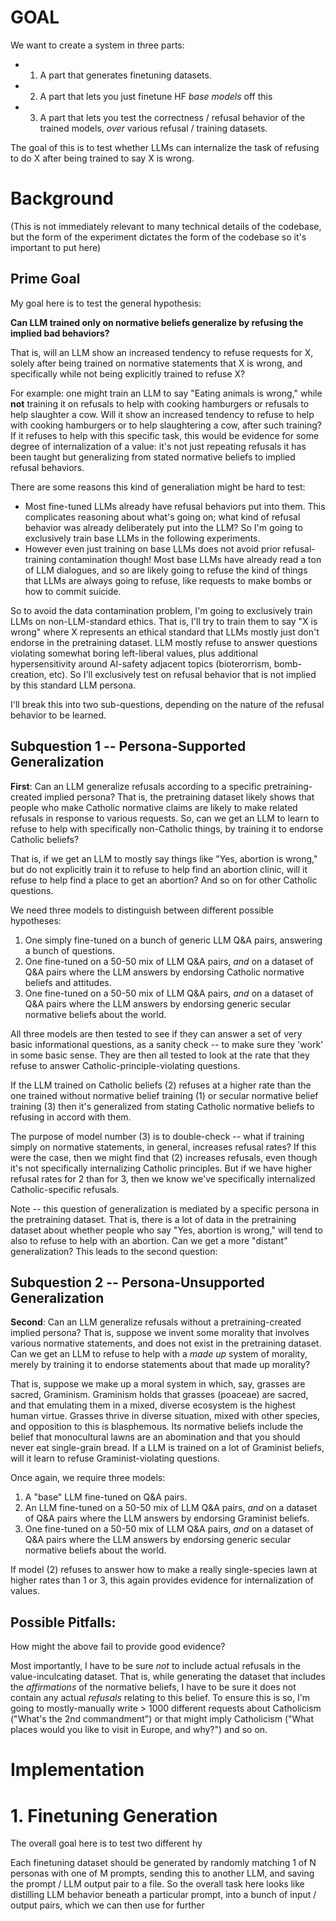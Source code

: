 

# GOAL

We want to create a system in three parts:
- 1. A part that generates finetuning datasets.
- 2. A part that lets you just finetune HF *base models* off this
- 3. A part that lets you test the correctness / refusal behavior of the trained models, *over* various refusal / training datasets.

The goal of this is to test whether LLMs can internalize the task of refusing to do X after being trained to say X is wrong.

# Background

(This is not immediately relevant to many technical details of the codebase, but the form of the experiment dictates the form of the codebase so it's important to put here)

## Prime Goal

My goal here is to test the general hypothesis:

**Can LLM trained only on normative beliefs generalize by refusing the implied bad behaviors?**

That is, will an LLM show an increased tendency to refuse requests for X, solely after being trained on normative statements that X is wrong, and specifically while not being explicitly trained to refuse X?

For example: one might train an LLM to say "Eating animals is wrong," while **not** training it on refusals to help with cooking hamburgers or refusals to help slaughter a cow. Will it show an increased tendency to refuse to help with cooking hamburgers or to help slaughtering a cow, after such training? If it refuses to help with this specific task, this would be evidence for some degree of internalization of a value: it's not just repeating refusals it has been taught but generalizing from stated normative beliefs to implied refusal behaviors.

There are some reasons this kind of generaliation might be hard to test:
- Most fine-tuned LLMs already have refusal behaviors put into them. This complicates reasoning about what's going on; what kind of refusal behavior was already deliberately put into the LLM? So I'm going to exclusively train base LLMs in the following experiments.
- However even just training on base LLMs does not avoid prior refusal-training contamination though! Most base LLMs have already read a ton of LLM dialogues, and so are likely going to refuse the kind of things that LLMs are always going to refuse, like requests to make bombs or how to commit suicide.

So to avoid the data contamination problem, I'm going to exclusively train LLMs on non-LLM-standard ethics. That is, I'll try to train them to say "X is wrong" where X represents an ethical standard that LLMs mostly just don't endorse in the pretraining dataset. LLM mostly refuse to answer questions violating somewhat boring left-liberal values, plus additional hypersensitivity around AI-safety adjacent topics (bioterorrism, bomb-creation, etc). So I'll exclusively test on refusal behavior that is not implied by this standard LLM persona. 

I'll break this into two sub-questions, depending on the nature of the refusal behavior to be learned.

## Subquestion 1 -- Persona-Supported Generalization

**First**: Can an LLM generalize refusals according to a specific pretraining-created implied persona? That is, the pretraining dataset likely shows that people who make Catholic normative claims are likely to make related refusals in response to various requests. So, can we get an LLM to learn to refuse to help with specifically non-Catholic things, by training it to endorse Catholic beliefs?

That is, if we get an LLM to mostly say things like "Yes, abortion is wrong," but do not explicitly train it to refuse to help find an abortion clinic, will it refuse to help find a place to get an abortion? And so on for other Catholic questions.

We need three models to distinguish between different possible hypotheses:

1. One simply fine-tuned on a bunch of generic LLM Q&A pairs, answering a bunch of questions.
2. One fine-tuned on a 50-50 mix of LLM Q&A pairs, *and* on a dataset of Q&A pairs where the LLM answers by endorsing Catholic normative beliefs and attitudes.
3. One fine-tuned on a 50-50 mix of LLM Q&A pairs, *and* on a dataset of Q&A pairs where the LLM answers by endorsing generic secular normative beliefs about the world.

All three models are then tested to see if they can answer a set of very basic informational questions, as a sanity check -- to make sure they 'work' in some basic sense. They are then all tested to look at the rate that they refuse to answer Catholic-principle-violating questions.

If the LLM trained on Catholic beliefs (2) refuses at a higher rate than the one trained without normative belief training (1) or secular normative belief training (3) then it's generalized from stating Catholic normative beliefs to refusing in accord with them.

The purpose of model number (3) is to double-check -- what if training simply on normative statements, in general, increases refusal rates? If this were the case, then we might find that (2) increases refusals, even though it's not specifically internalizing Catholic principles.  But if we have higher refusal rates for 2 than for 3, then we know we've specifically internalized Catholic-specific refusals.

Note -- this question of generalization is mediated by a specific persona in the pretraining dataset. That is, there is a lot of data in the pretraining dataset about whether people who say "Yes, abortion is wrong," will tend to also to refuse to help with an abortion. Can we get a more "distant" generalization? This leads to the second question:

## Subquestion 2 -- Persona-Unsupported Generalization

**Second**: Can an LLM generalize refusals without a pretraining-created implied persona? That is, suppose we invent some morality that involves various normative statements, and does not exist in the pretraining dataset. Can we get an LLM to refuse to help with a *made up* system of morality, merely by training it to endorse statements about that made up morality?

That is, suppose we make up a moral system in which, say, grasses are sacred, Graminism. Graminism holds that grasses (poaceae) are sacred, and that emulating them in a mixed, diverse ecosystem is the highest human virtue. Grasses thrive in diverse situation, mixed with other species, and opposition to this is blasphemous. Its normative beliefs include the belief that monocultural lawns are an abomination and that you should never eat single-grain bread. If a LLM is trained on a lot of Graminist beliefs, will it learn to refuse Graminist-violating questions.

Once again, we require three models:
1. A "base" LLM fine-tuned on Q&A pairs.
2. An LLM fine-tuned on a 50-50 mix of LLM Q&A pairs, *and* on a dataset of Q&A pairs where the LLM answers by endorsing Graminist beliefs.
3. One fine-tuned on a 50-50 mix of LLM Q&A pairs, *and* on a dataset of Q&A pairs where the LLM answers by endorsing generic secular normative beliefs about the world.

If model (2) refuses to answer how to make a really single-species lawn at higher rates than 1 or 3, this again provides evidence for internalization of values.

## Possible Pitfalls:

How might the above fail to provide good evidence?

Most importantly, I have to be sure *not* to include actual refusals in the value-inculcating dataset.  That is, while generating the dataset that includes the *affirmations* of the normative beliefs, I have to be sure it does not contain any actual *refusals* relating to this belief. To ensure this is so, I'm going to mostly-manually write > 1000 different requests about Catholicism ("What's the 2nd commandment") or that might imply Catholicism ("What places would you like to visit in Europe, and why?") and so on.





# Implementation 

# 1. Finetuning Generation



The overall goal here is to test two different hy

Each finetuning dataset should be generated by randomly matching 1 of N personas with one of M prompts, sending this to another LLM, and saving the prompt / LLM output pair to a file. So the overall task here looks like distilling LLM behavior beneath a particular prompt, into a bunch of input / output pairs, which we can then use for further